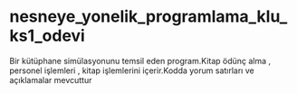 # nesneye_yonelik_programlama_klu_ks1_odevi
Bir kütüphane simülasyonunu temsil eden program.Kitap ödünç alma , personel işlemleri , kitap işlemlerini içerir.Kodda yorum satırları ve açıklamalar mevcuttur
